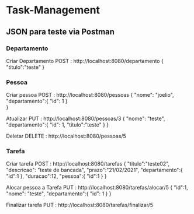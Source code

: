 # Task-Management

## JSON para teste via Postman
### Departamento
Criar Departamento
POST : http://localhost:8080/departamento
{
	"titulo":"teste"
}

### Pessoa
Criar pessoa
POST : http://localhost:8080/pessoas
{
	"nome": "joelio",
	"departamento":{
		"id": 1
	}	
}

Atualizar
PUT : http://localhost:8080/pessoas/3
{
	"nome": "teste",
	"departamento":{
		"id": 1,
		"titulo":"teste"
	}
}

Deletar
DELETE : http://localhost:8080/pessoas/5

### Tarefa
Criar tarefa
POST : http://localhost:8080/tarefas
{
	"titulo":"teste02",
	"descricao": "teste de bancada",
	"prazo":"21/02/2021",
	"departamento":{
		"id":1
	},
	"duracao":12,
   "pessoa":{
     "id":1
   }
}

Alocar pessoa a Tarefa
PUT : http://localhost:8080/tarefas/alocar/5
{
	"id":1,
	"nome": "teste",
	"departamento":{
		"id": 1
	}
}

Finalizar tarefa
PUT : http://localhost:8080/tarefas/finalizar/5




